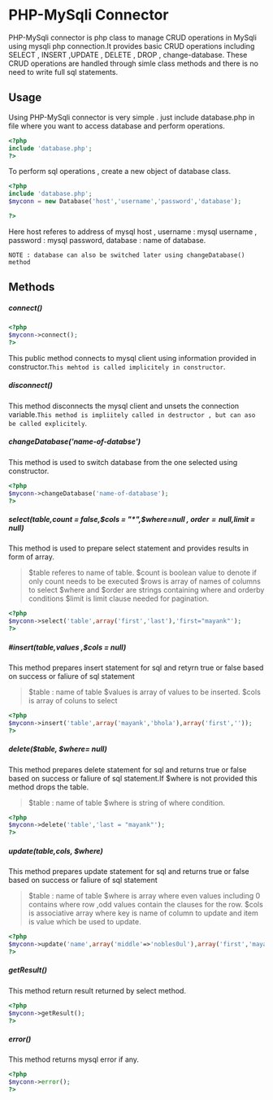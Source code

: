 PHP-MySqli Connector
====================

PHP-MySqli connector is php class to manage CRUD operations in MySqli using mysqli php connection.It provides basic CRUD operations including SELECT , INSERT ,UPDATE  , DELETE , DROP , change-database.
These CRUD operations are handled through simle class methods and there is no need to  write full sql statements.

## Usage
Using PHP-MySqli connector is very simple . just include 
database.php in file where you want to access database and perform operations.

```php
<?php
include 'database.php';
?>
```


To perform sql operations , create a new object of database class.

```php
<?php
include 'database.php';
$myconn = new Database('host','username','password','database');

?>
```


Here host referes to address of mysql host , username : mysql username , password : mysql password, database : name of database.

`NOTE : database can also be switched later using changeDatabase() method`

## Methods

##### connect()

```php
<?php
$myconn->connect();
?>
```
This public method connects to mysql client using information provided in constructor.`This mehtod is called implicitely in constructor`.


##### disconnect()
This method disconnects the mysql client and unsets the connection variable.`This method is impliitely called in destructor , but can aso be called explicitely`.

##### changeDatabase('name-of-databse')

This method is used to switch database from the one selected using constructor.

```php
<?php
$myconn->changeDatabase('name-of-database');
?>
```

##### select($table,$count = false,$cols = "*",$where=null , $order = null,$limit = null)
This method is used to prepare select statement and provides results in form of array.
>$table referes to name of table.
>$count is boolean value to denote if only count needs to be executed
>$rows is array of names of columns to select
> $where and $order are strings containing where and orderby conditions
>$limit is limit clause needed for pagination.

```php
<?php
$myconn->select('table',array('first','last'),'first="mayank"');
?>
```

##### #insert($table ,$values ,$cols = null)
This method prepares insert statement for sql and retyrn true or false based on success or faliure of sql statement

> $table : name of table
> $values is array of values to be inserted.
> $cols is array of coluns to select


```php
<?php
$myconn->insert('table',array('mayank','bhola'),array('first',''));
?>
```
##### delete($table, $where= null)
This method prepares delete statement for sql and returns true or false based on success or faliure of sql statement.If  $where is not provided this method drops the table.

> $table : name of table
> $where is string of where condition.


```php
<?php
$myconn->delete('table','last = "mayank"');
?>
```

##### update($table,$cols, $where)
This method prepares update statement for sql and returns true or false based on success or faliure of sql statement

> $table : name of table
> $where is array where even values including 0 contains where row ,odd values contain the clauses for the row.
> $cols is associative array  where key is name of column to update  and item is value which be used to update.

```php
<?php
$myconn->update('name',array('middle'=>'nobles0ul'),array('first','mayank'));
?>
```

##### getResult()
This method return result returned by select method. 

```php
<?php
$myconn->getResult();
?>
```
##### error()
This method returns mysql error if any.

```php
<?php
$myconn->error();
?>
```







